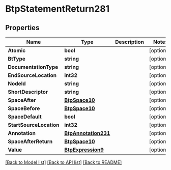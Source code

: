 # BtpStatementReturn281

## Properties

Name | Type | Description | Notes
------------ | ------------- | ------------- | -------------
**Atomic** | **bool** |  | [optional] 
**BtType** | **string** |  | [optional] 
**DocumentationType** | **string** |  | [optional] 
**EndSourceLocation** | **int32** |  | [optional] 
**NodeId** | **string** |  | [optional] 
**ShortDescriptor** | **string** |  | [optional] 
**SpaceAfter** | [**BtpSpace10**](BTPSpace-10.md) |  | [optional] 
**SpaceBefore** | [**BtpSpace10**](BTPSpace-10.md) |  | [optional] 
**SpaceDefault** | **bool** |  | [optional] 
**StartSourceLocation** | **int32** |  | [optional] 
**Annotation** | [**BtpAnnotation231**](BTPAnnotation-231.md) |  | [optional] 
**SpaceAfterReturn** | [**BtpSpace10**](BTPSpace-10.md) |  | [optional] 
**Value** | [**BtpExpression9**](BTPExpression-9.md) |  | [optional] 

[[Back to Model list]](../README.md#documentation-for-models) [[Back to API list]](../README.md#documentation-for-api-endpoints) [[Back to README]](../README.md)


